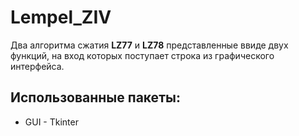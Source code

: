 # Lempel_ZIV
Два алгоритма сжатия **LZ77** и **LZ78** представленные ввиде двух функций, на вход которых поступает строка из графического интерфейса.

## Использованные пакеты:
* GUI - Tkinter
